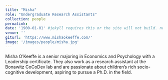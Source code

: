```yaml
---
title: "Misha"
role: "Undergraduate Research Assistants"
collection: people
permalink: 
date: '1900-01-01' #jekyll requires this or the site will not build. not sure what it does yet. order?
venue: ''
giturl: 'https://www.mishaokeeffe.com/'
image: '/images/people/misha.jpg'
---
```

Misha O’Keeffe is a senior majoring in Economics and Psychology with a Leadership certificate. They also work as a research assistant at the Bonawitz CoCoDev lab and are passionate about children’s rich socio-cognitive development, aspiring to pursue a Ph.D. in the field.
